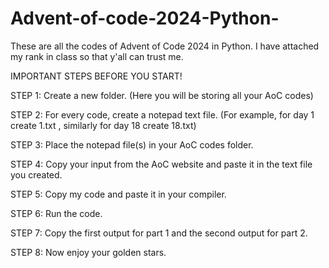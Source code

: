 # Advent-of-code-2024-Python-
These are all the codes of Advent of Code 2024 in Python. 
I have attached my rank in class so that y'all can trust me.


IMPORTANT STEPS BEFORE YOU START!


STEP 1: Create a new folder. (Here you will be storing all your AoC codes)

STEP 2: For every code, create a notepad text file. (For example, for day 1 create 1.txt , similarly for day 18 create 18.txt)

STEP 3: Place the notepad file(s) in your AoC codes folder.

STEP 4: Copy your input from the AoC website and paste it in the text file you created.

STEP 5: Copy my code and paste it in your compiler.

STEP 6: Run the code.

STEP 7: Copy the first output for part 1 and the second output for part 2.

STEP 8: Now enjoy your golden stars.
